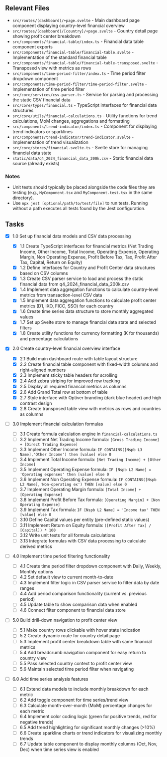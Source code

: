 ## Relevant Files

- `src/routes/(dashboard)/+page.svelte` - Main dashboard page component displaying country-level financial overview
- `src/routes/(dashboard)/[country]/+page.svelte` - Country detail page showing profit center breakdown
- `src/components/financial-table/index.ts` - Financial data table component exports
- `src/components/financial-table/financial-table.svelte` - Implementation of the standard financial table
- `src/components/financial-table/financial-table-transposed.svelte` - Transposed view with metrics as rows
- `src/components/time-period-filter/index.ts` - Time period filter dropdown component
- `src/components/time-period-filter/time-period-filter.svelte` - Implementation of time period filter
- `src/core/services/csv-parser.ts` - Service for parsing and processing the static CSV financial data
- `src/core/types/financial.ts` - TypeScript interfaces for financial data structures
- `src/core/utils/financial-calculations.ts` - Utility functions for trend calculations, MoM changes, aggregations and formatting
- `src/components/trend-indicator/index.ts` - Component for displaying trend indicators or sparklines
- `src/components/trend-indicator/trend-indicator.svelte` - Implementation of trend visualization
- `src/core/stores/financial.svelte.ts` - Svelte store for managing financial data state
- `static/data/q4_2024_financial_data_200k.csv` - Static financial data source (already exists)

### Notes

- Unit tests should typically be placed alongside the code files they are testing (e.g., `MyComponent.tsx` and `MyComponent.test.tsx` in the same directory).
- Use `npx jest [optional/path/to/test/file]` to run tests. Running without a path executes all tests found by the Jest configuration.

## Tasks

- [x] 1.0 Set up financial data models and CSV data processing

  - [x] 1.1 Create TypeScript interfaces for financial metrics (Net Trading Income, Other Income, Total Income, Operating Expense, Operating Margin, Non Operating Expense, Profit Before Tax, Tax, Profit After Tax, Capital, Return on Equity)
  - [x] 1.2 Define interfaces for Country and Profit Center data structures based on CSV columns
  - [x] 1.3 Create CSV parser service to load and process the static financial data from q4_2024_financial_data_200k.csv
  - [x] 1.4 Implement data aggregation functions to calculate country-level metrics from transaction-level CSV data
  - [x] 1.5 Implement data aggregation functions to calculate profit center metrics (D1, IXO, FICC, SSO) for each country
  - [x] 1.6 Create time series data structure to store monthly aggregated values
  - [x] 1.7 Set up Svelte store to manage financial data state and selected filters
  - [x] 1.8 Create utility functions for currency formatting (K for thousands) and percentage calculations

- [x] 2.0 Create country-level financial overview interface

  - [x] 2.1 Build main dashboard route with table layout structure
  - [x] 2.2 Create financial table component with fixed-width columns and right-aligned numbers
  - [x] 2.3 Implement sticky table headers for scrolling
  - [x] 2.4 Add zebra striping for improved row tracking
  - [x] 2.5 Display all required financial metrics as columns
  - [x] 2.6 Add Grand Total row at bottom of table
  - [x] 2.7 Style interface with Optiver branding (dark blue header) and high contrast design
  - [x] 2.8 Create transposed table view with metrics as rows and countries as columns

- [ ] 3.0 Implement financial calculation formulas

  - [ ] 3.1 Create formula calculation engine in `financial-calculations.ts`
  - [ ] 3.2 Implement Net Trading Income formula: `[Gross Trading Income] + [Direct Trading Expense]`
  - [ ] 3.3 Implement Other Income formula: `IF CONTAINS([Nspb L3 Name],'Other Income') then [value] else 0`
  - [ ] 3.4 Implement Total Income formula: `[Net Trading Income] + [Other Income]`
  - [ ] 3.5 Implement Operating Expense formula: `IF [Nspb L2 Name] = 'Operating expenses' then [value] else 0`
  - [ ] 3.6 Implement Non Operating Expense formula: `IF CONTAINS([Nspb L2 Name],'Non-operating ex') THEN [value] else 0`
  - [ ] 3.7 Implement Operating Margin formula: `[Total Income] + [Operating Expense]`
  - [ ] 3.8 Implement Profit Before Tax formula: `[Operating Margin] + [Non Operating Expense]`
  - [ ] 3.9 Implement Tax formula: `IF [Nspb L2 Name] = 'Income tax' THEN [value] else 0`
  - [ ] 3.10 Define Capital values per entity (pre-defined static values)
  - [ ] 3.11 Implement Return on Equity formula: `([Profit After Tax] / [Capital]) * 100`
  - [ ] 3.12 Write unit tests for all formula calculations
  - [ ] 3.13 Integrate formulas with CSV data processing to calculate derived metrics

- [ ] 4.0 Implement time period filtering functionality

  - [ ] 4.1 Create time period filter dropdown component with Daily, Weekly, Monthly options
  - [ ] 4.2 Set default view to current month-to-date
  - [ ] 4.3 Implement filter logic in CSV parser service to filter data by date ranges
  - [ ] 4.4 Add period comparison functionality (current vs. previous period)
  - [ ] 4.5 Update table to show comparison data when enabled
  - [ ] 4.6 Connect filter component to financial data store

- [ ] 5.0 Build drill-down navigation to profit center view

  - [ ] 5.1 Make country rows clickable with hover state indication
  - [ ] 5.2 Create dynamic route for country detail page
  - [ ] 5.3 Implement profit center breakdown table with same financial metrics
  - [ ] 5.4 Add breadcrumb navigation component for easy return to country view
  - [ ] 5.5 Pass selected country context to profit center view
  - [ ] 5.6 Maintain selected time period filter when navigating

- [ ] 6.0 Add time series analysis features
  - [ ] 6.1 Extend data models to include monthly breakdown for each metric
  - [ ] 6.2 Add toggle component for time series/trend view
  - [ ] 6.3 Calculate month-over-month (MoM) percentage changes for each metric
  - [ ] 6.4 Implement color coding logic (green for positive trends, red for negative trends)
  - [ ] 6.5 Add trend highlighting for significant monthly changes (>10%)
  - [ ] 6.6 Create sparkline charts or trend indicators for visualizing monthly trends
  - [ ] 6.7 Update table component to display monthly columns (Oct, Nov, Dec) when time series view is enabled
